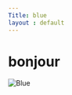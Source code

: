 ```yaml
---
Title: blue
layout : default
---
```

# bonjour

![Blue](https://labs.hackthebox.com/storage/avatars/52e077ae40899ab8b024afd51cb29b1c.png)